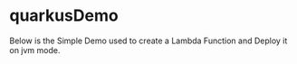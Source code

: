 # quarkusDemo

Below is the Simple Demo used to create a Lambda Function and Deploy it on jvm mode.
